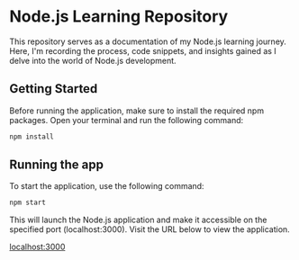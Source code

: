 # Node.js Learning Repository

This repository serves as a documentation of my Node.js learning journey. Here, I'm recording the process, code snippets, and insights gained as I delve into the world of Node.js development.

## Getting Started

Before running the application, make sure to install the required npm packages. Open your terminal and run the following command:

```bash 
npm install
```
## Running the app

To start the application, use the following command:

```bash
npm start
```
This will launch the Node.js application and make it accessible on the specified port (localhost:3000). Visit the URL below to view the application.

[localhost:3000](http://localhost:3000/)
